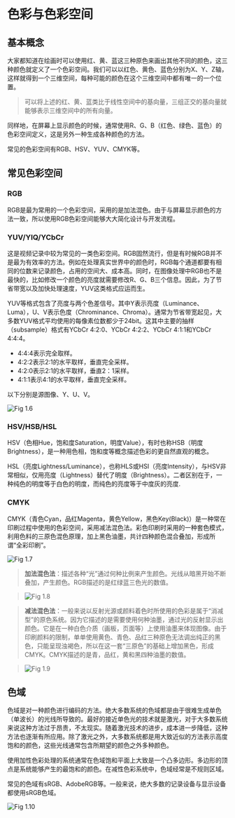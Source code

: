 # 色彩与色彩空间
## 基本概念
大家都知道在绘画时可以使用红、黄、蓝这三种原色来画出其他不同的颜色，这三种颜色就定义了一个色彩空间。我们可以以红色、黄色、蓝色分别为X、Y、Z轴，这样就得到一个三维空间，每种可能的颜色在这个三维空间中都有唯一的一个位置。

> 可以将上述的红、黄、蓝类比于线性空间中的基向量，三组正交的基向量就能够表示三维空间中的所有向量。

同样地，在屏幕上显示颜色的时候，通常使用R、G、B（红色、绿色、蓝色）的色彩空间定义，这是另外一种生成各种颜色的方法。

常见的色彩空间有RGB、HSV、YUV、CMYK等。

## 常见色彩空间
### RGB
RGB是最为常用的一个色彩空间，采用的是加法混色。由于与屏幕显示颜色的方法一致，所以使用RGB色彩空间能够大大简化设计与开发流程。
### YUV/YIQ/YCbCr
这是视频记录中较为常见的一类色彩空间。RGB固然流行，但是有时候RGB并不是最为有效率的方法。例如在处理真实世界中的颜色时，RGB每个通道都要有相同的位数来记录颜色，占用的空间大、成本高。同时，在图像处理中RGB也不是最快的，比如修改一个颜色的亮度就需要修改R、G、B三个信息。因此，为了节省带宽以及加快处理速度，YUV这类格式应运而生。

YUV等格式包含了亮度与两个色差信号。其中Y表示亮度（Luminance、Luma），U、V表示色度（Chrominance、Chroma）。通常为节省带宽起见，大多数YUV格式平均使用的每像素位数都少于24bit。这其中主要的抽样（subsample）格式有YCbCr 4:2:0、YCbCr 4:2:2、YCbCr 4:1:1和YCbCr 4:4:4。

* 4:4:4表示完全取样。
* 4:2:2表示2:1的水平取样，垂直完全采样。
* 4:2:0表示2:1的水平取样，垂直2：1采样。
* 4:1:1表示4:1的水平取样，垂直完全采样。

以下分别是源图像、Y、U、V。

![Fig 1.6](../image/Fig_1.6.png)

### HSV/HSB/HSL
HSV（色相Hue，饱和度Saturation，明度Value），有时也称HSB（明度Brightness），是一种用色相，饱和度等概念描述色彩的更自然直观的概念。

HSL（亮度Lightness/Luminance），也称HLS或HSI（亮度Intensity），与HSV非常相似，仅用亮度（Lightness）替代了明度（Brightness）。二者区别在于，一种纯色的明度等于白色的明度，而纯色的亮度等于中度灰的亮度.

### CMYK
CMYK（青色Cyan，品红Magenta，黄色Yellow，黑色Key(Black)）是一种常在印刷过程中使用的色彩空间，采用减法混色法。彩色印刷时采用的一种套色模式，利用色料的三原色混色原理，加上黑色油墨，共计四种颜色混合叠加，形成所谓“全彩印刷”。

![Fig 1.7](../image/Fig_1.7.jpg)

> **加法混色法**：描述各种“光”通过何种比例来产生颜色。光线从暗黑开始不断叠加，产生颜色。RGB描述的是红绿蓝三色光的数值。

> ![Fig 1.8](../image/Fig_1.8.png)

> **减法混色法**：一般来说以反射光源或颜料着色时所使用的色彩是属于“消减型”的原色系统。因为它描述的是需要使用何种油墨，通过光的反射显示出颜色。它是在一种白色介质（画板，页面等）上使用油墨来体现图像。由于印刷颜料的限制，单单使用黄色、青色、品红三种原色无法调出纯正的黑色，只能呈现浊褐色，所以在这一套“三原色”的基础上增加黑色，形成CMYK。CMYK描述的是青，品红，黄和黑四种油墨的数值。

> ![Fig 1.9](../image/Fig_1.9.png)

## 色域
色域是对一种颜色进行编码的方法。绝大多数系统的色域都是由于很难生成单色（单波长）的光线所导致的。最好的接近单色光的技术就是激光，对于大多数系统来说这种方法过于昂贵，不太现实。随着激光技术的进步，成本进一步降低，这种方法也逐渐有所应用。除了激光之外，大多数系统都是用大致近似的方法表示高度饱和的颜色，这些光线通常包含所期望的颜色之外多种颜色。

使用加性色彩处理的系统通常在色域饱和平面上大致是一个凸多边形。多边形的顶点是系统能够产生的最饱和的颜色。在减性色彩系统中，色域经常是不规则区域。

常见的色域有sRGB、AdobeRGB等。一般来说，绝大多数的记录设备与显示设备都使用sRGB色域。

![Fig 1.10](../image/Fig_1.10.png)

